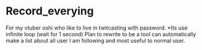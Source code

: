 # Record_everying
For my vtuber oshi who like to live in twitcasting with password.
*Its use infinite loop (wait for 1 second)
Plan to rewrite to be a tool can automatically make a list about all user I am following and most useful to normal user.
